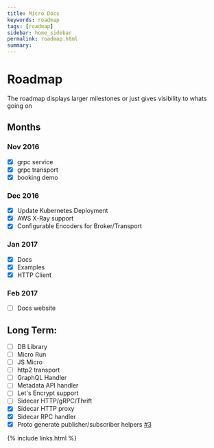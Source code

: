 ```yaml
---
title: Micro Docs
keywords: roadmap
tags: [roadmap]
sidebar: home_sidebar
permalink: roadmap.html
summary: 
---
```


# Roadmap

The roadmap displays larger milestones or just gives visibility to whats going on

## Months

### Nov 2016

- [x] grpc service
- [x] grpc transport
- [x] booking demo

### Dec 2016

- [x] Update Kubernetes Deployment
- [x] AWS X-Ray support
- [x] Configurable Encoders for Broker/Transport

### Jan 2017

- [x] Docs
- [x] Examples
- [x] HTTP Client

### Feb 2017

- [ ] Docs website

## Long Term:
- [ ] DB Library
- [ ] Micro Run
- [ ] JS Micro
- [ ] http2 transport
- [ ] GraphQL Handler
- [ ] Metadata API handler
- [ ] Let's Encrypt support
- [ ] Sidecar HTTP/gRPC/Thrift
- [x] Sidecar HTTP proxy
- [x] Sidecar RPC handler
- [x] Proto generate publisher/subscriber helpers [#3](https://github.com/micro/protobuf/pull/3)

{% include links.html %}
